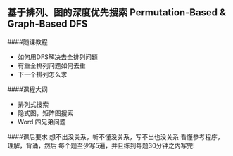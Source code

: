 ## 基于排列、图的深度优先搜索  Permutation-Based & Graph-Based DFS


####随课教程
- 如何用DFS解决去全排列问题
- 有重全排列问题如何去重
- 下一个排列怎么求

####课程大纲
- 排列式搜索
- 隐式图，矩阵图搜索
- Word 四兄弟问题



####课后要求
想不出没关系，听不懂没关系，写不出也没关系 看懂参考程序，理解，背诵，然后 每个题至少写5遍，并且练到每题30分钟之内写完!
 